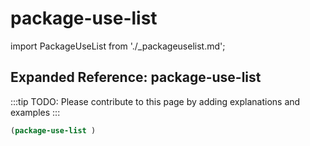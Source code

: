# package-use-list

import PackageUseList from './_packageuselist.md';

<PackageUseList />

## Expanded Reference: package-use-list

:::tip
TODO: Please contribute to this page by adding explanations and examples
:::

```lisp
(package-use-list )
```
